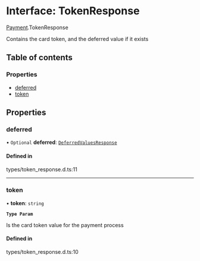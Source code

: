# Interface: TokenResponse

[Payment](../wiki/Payment).TokenResponse

Contains the card token, and the deferred value if it exists

## Table of contents

### Properties

- [deferred](../wiki/Payment.TokenResponse#deferred)
- [token](../wiki/Payment.TokenResponse#token)

## Properties

### deferred

• `Optional` **deferred**: [`DeferredValuesResponse`](../wiki/Payment.DeferredValuesResponse)

#### Defined in

types/token_response.d.ts:11

___

### token

• **token**: `string`

**`Type Param`**

Is the card token value for the payment process

#### Defined in

types/token_response.d.ts:10
